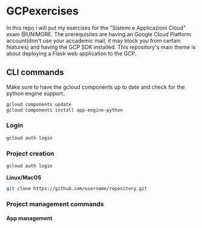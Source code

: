 # GCPexercises
In this repo i will put my exercises for the "Sistemi e Applicazioni Cloud" exam @UNIMORE. The prerequisites are having an Google Cloud Platform account(don't use your accademic mail, it may block you from certain features) and having the GCP SDK installed. This repository's main theme is about deploying a Flask web application to the GCP.

## CLI commands
Make sure to have the gcloud components up to date and check for the python engine support.
```bash
gcloud components update
gcloud components install app-engine-python
```

### Login 
```bash
gcloud auth login
```

### Project creation
```bash
gcloud auth login
```
 **Linux/MacOS**
  ```bash
  git clone https://github.com/username/repository.git
  ```

### Project management commands


#### App management
